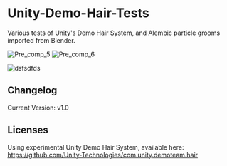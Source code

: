 # Unity-Demo-Hair-Tests
Various tests of Unity's Demo Hair System, and Alembic particle grooms imported from Blender.

![Pre_comp_5](https://user-images.githubusercontent.com/128671881/235342778-b640467e-ae62-4db2-aa7a-6ea05c8964da.gif)
![Pre_comp_6](https://user-images.githubusercontent.com/128671881/235342783-38ad21a8-c932-4b7f-bd25-c7ffe5efa6a2.gif)


![dsfsdfds](https://user-images.githubusercontent.com/128671881/234732471-6e1c7d61-160b-46a0-bc3d-0ace51d9cb25.PNG)


## Changelog
Current Version: v1.0

## Licenses
Using experimental Unity Demo Hair System, available here: https://github.com/Unity-Technologies/com.unity.demoteam.hair
